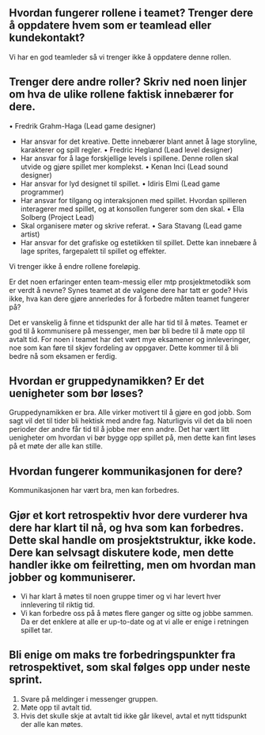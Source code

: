 
## Hvordan fungerer rollene i teamet? Trenger dere å oppdatere hvem som er teamlead eller kundekontakt?
Vi har en god teamleder så vi trenger ikke å oppdatere denne rollen.
    
## Trenger dere andre roller? Skriv ned noen linjer om hva de ulike rollene faktisk innebærer for dere.
•	Fredrik Grahm-Haga (Lead game designer)
-	Har ansvar for det kreative. Dette innebærer blant annet å lage storyline, karakterer og spill regler.
•	Fredric Hegland (Lead level designer)
-	Har ansvar for å lage forskjellige levels i spillene. Denne rollen skal utvide og gjøre spillet mer komplekst.
•	Kenan Inci (Lead sound designer)
-	Har ansvar for lyd designet til spillet.
•	Idiris Elmi (Lead game programmer)
-	Har ansvar for tilgang og interaksjonen med spillet. Hvordan spilleren interagerer med spillet, og at konsollen fungerer som den skal.
•	Ella Solberg (Project Lead)
-	 Skal organisere møter og skrive referat.
•	Sara Stavang (Lead game artist)
-	Har ansvar for det grafiske og estetikken til spillet. Dette kan innebære å lage sprites, fargepalett til spillet og effekter.

Vi trenger ikke å endre rollene foreløpig. 


Er det noen erfaringer enten team-messig eller mtp prosjektmetodikk som er verdt å nevne? Synes teamet at de valgene dere har tatt er gode? Hvis ikke, hva kan dere gjøre annerledes for å forbedre måten teamet fungerer på?

Det er vanskelig å finne et tidspunkt der alle har tid til å møtes. Teamet er god til å kommunisere på messenger, men bør bli bedre til å møte opp til avtalt tid. For noen i teamet har det vært mye eksamener og innleveringer, noe som kan føre til skjev fordeling av oppgaver. Dette kommer til å bli bedre nå som eksamen er ferdig.

## Hvordan er gruppedynamikken? Er det uenigheter som bør løses?

Gruppedynamikken er bra. Alle virker motivert til å gjøre en god jobb. Som sagt vil det til tider bli hektisk med andre fag. Naturligvis vil det da bli noen perioder der andre får tid til å jobbe mer enn andre. Det har vært litt uenigheter om hvordan vi bør bygge opp spillet på, men dette kan fint løses på et møte der alle kan stille.
    
## Hvordan fungerer kommunikasjonen for dere?
Kommunikasjonen har vært bra, men kan forbedres.
    

## Gjør et kort retrospektiv hvor dere vurderer hva dere har klart til nå, og hva som kan forbedres. Dette skal handle om prosjektstruktur, ikke kode. Dere kan selvsagt diskutere kode, men dette handler ikke om feilretting, men om hvordan man jobber og kommuniserer.

-	Vi har klart å møtes til noen gruppe timer og vi har levert hver innlevering til riktig tid.
-	Vi kan forbedre oss på å møtes flere ganger og sitte og jobbe sammen. Da er det enklere at alle er up-to-date og at vi alle er enige i retningen spillet tar.


## Bli enige om maks tre forbedringspunkter fra retrospektivet, som skal følges opp under neste sprint.

1.	Svare på meldinger i messenger gruppen. 
2.	Møte opp til avtalt tid. 
3.	Hvis det skulle skje at avtalt tid ikke går likevel, avtal et nytt tidspunkt der alle kan møtes.

